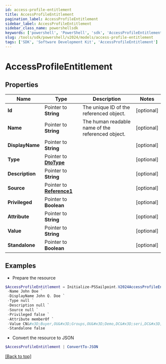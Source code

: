```yaml
---
id: access-profile-entitlement
title: AccessProfileEntitlement
pagination_label: AccessProfileEntitlement
sidebar_label: AccessProfileEntitlement
sidebar_class_name: powershellsdk
keywords: ['powershell', 'PowerShell', 'sdk', 'AccessProfileEntitlement'] 
slug: /tools/sdk/powershell/v2024/models/access-profile-entitlement
tags: ['SDK', 'Software Development Kit', 'AccessProfileEntitlement']
---
```



# AccessProfileEntitlement

## Properties

Name | Type | Description | Notes
------------ | ------------- | ------------- | -------------
**Id** |  Pointer to **String** | The unique ID of the referenced object. | [optional] 
**Name** |  Pointer to **String** | The human readable name of the referenced object. | [optional] 
**DisplayName** |  Pointer to **String** |  | [optional] 
**Type** |  Pointer to [**DtoType**](dto-type) |  | [optional] 
**Description** |  Pointer to **String** |  | [optional] 
**Source** |  Pointer to [**Reference1**](reference1) |  | [optional] 
**Privileged** |  Pointer to **Boolean** |  | [optional] 
**Attribute** |  Pointer to **String** |  | [optional] 
**Value** |  Pointer to **String** |  | [optional] 
**Standalone** |  Pointer to **Boolean** |  | [optional] 

## Examples

- Prepare the resource
```powershell
$AccessProfileEntitlement = Initialize-PSSailpoint.V2024AccessProfileEntitlement  -Id 2c91808568c529c60168cca6f90c1313 `
 -Name John Doe `
 -DisplayName John Q. Doe `
 -Type null `
 -Description null `
 -Source null `
 -Privileged false `
 -Attribute memberOf `
 -Value CN&#x3D;Buyer,OU&#x3D;Groups,OU&#x3D;Demo,DC&#x3D;seri,DC&#x3D;sailpointdemo,DC&#x3D;com `
 -Standalone false
```

- Convert the resource to JSON
```powershell
$AccessProfileEntitlement | ConvertTo-JSON
```


[[Back to top]](#) 

